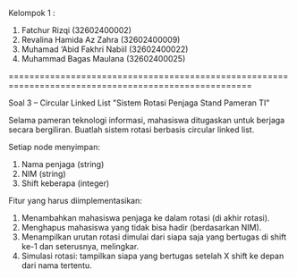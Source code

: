 Kelompok 1 :
1. Fatchur Rizqi (32602400002)
2. Revalina Hamida Az Zahra (32602400009)
3. Muhamad ‘Abid Fakhri Nabiil (32602400022)
4. Muhammad Bagas Maulana (32602400025)

=====================================================================================================

Soal 3 – Circular Linked List
"Sistem Rotasi Penjaga Stand Pameran TI"

Selama pameran teknologi informasi, mahasiswa ditugaskan untuk berjaga secara bergiliran.
Buatlah sistem rotasi berbasis circular linked list.

Setiap node menyimpan:
1. Nama penjaga (string)
2. NIM (string)
3. Shift keberapa (integer)

Fitur yang harus diimplementasikan:
1. Menambahkan mahasiswa penjaga ke dalam rotasi (di akhir rotasi).
2. Menghapus mahasiswa yang tidak bisa hadir (berdasarkan NIM).
3. Menampilkan urutan rotasi dimulai dari siapa saja yang bertugas di shift ke-1 dan
seterusnya, melingkar.
4. Simulasi rotasi: tampilkan siapa yang bertugas setelah X shift ke depan dari nama
tertentu.
